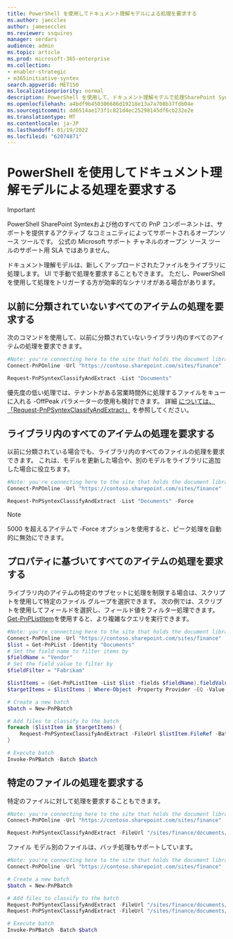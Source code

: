 ```yaml
---
title: PowerShell を使用してドキュメント理解モデルによる処理を要求する
ms.author: jaeccles
author: jameseccles
ms.reviewer: ssquires
manager: serdars
audience: admin
ms.topic: article
ms.prod: microsoft-365-enterprise
ms.collection:
- enabler-strategic
- m365initiative-syntex
search.appverid: MET150
ms.localizationpriority: normal
description: PowerShell を使用して、ドキュメント理解モデルで処理SharePoint Syntexする方法について説明します。
ms.openlocfilehash: a4bdf9b450306686d19218e13a7a708b37fdb04e
ms.sourcegitcommit: dd6514ae173f1c821d4ec25298145df6cb232e2e
ms.translationtype: MT
ms.contentlocale: ja-JP
ms.lasthandoff: 01/19/2022
ms.locfileid: "62074871"
---
```

# <a name="use-powershell-to-request-processing-by-a-document-understanding-model"></a>PowerShell を使用してドキュメント理解モデルによる処理を要求する

> [!IMPORTANT]
> PowerShell SharePoint Syntexおよび他のすべての PnP コンポーネントは、サポートを提供するアクティブ なコミュニティによってサポートされるオープンソース ツールです。 公式の Microsoft サポート チャネルのオープン ソース ツールのサポート用 SLA ではありません。

ドキュメント理解モデルは、新しくアップロードされたファイルをライブラリに処理します。 UI で手動で処理を要求することもできます。 ただし、PowerShell を使用して処理をトリガーする方が効率的なシナリオがある場合があります。

## <a name="request-processing-of-all-items-that-have-not-been-previously-classified"></a>以前に分類されていないすべてのアイテムの処理を要求する

次のコマンドを使用して、以前に分類されていないライブラリ内のすべてのアイテムの処理を要求できます。

```PowerShell
#Note: you're connecting here to the site that holds the document library you want to process
Connect-PnPOnline -Url "https://contoso.sharepoint.com/sites/finance"

Request-PnPSyntexClassifyAndExtract -List "Documents"
```

優先度の低い処理では、テナントがある営業時間外に処理するファイルをキューに入れる -OffPeak パラメーターの使用も検討できます。 詳細 [については、「Request-PnPSyntexClassifyAndExtract」](https://pnp.github.io/powershell/cmdlets/Request-PnPSyntexClassifyAndExtract.html) を参照してください。

## <a name="request-processing-of-all-items-in-a-library"></a>ライブラリ内のすべてのアイテムの処理を要求する

以前に分類されている場合でも、ライブラリ内のすべてのファイルの処理を要求できます。 これは、モデルを更新した場合や、別のモデルをライブラリに追加した場合に役立ちます。

```PowerShell
#Note: you're connecting here to the site that holds the document library you want to process
Connect-PnPOnline -Url "https://contoso.sharepoint.com/sites/finance"

Request-PnPSyntexClassifyAndExtract -List "Documents" -Force
```

> [!NOTE]
> 5000 を超えるアイテムで -Force オプションを使用すると、ピーク処理を自動的に無効にできます。

## <a name="request-processing-of-all-items-based-on-a-property"></a>プロパティに基づいてすべてのアイテムの処理を要求する

ライブラリ内のアイテムの特定のサブセットに処理を制限する場合は、スクリプトを使用して特定のファイル グループを選択できます。 次の例では、スクリプトを使用してフィールドを選択し、フィールド値をフィルター処理できます。 [Get-PnPListItem](https://pnp.github.io/powershell/cmdlets/Get-PnPListItem.html)を使用すると、より複雑なクエリを実行できます。

```PowerShell
#Note: you're connecting here to the site that holds the document library you want to process
Connect-PnPOnline -Url "https://contoso.sharepoint.com/sites/finance"
$list = Get-PnPList -Identity "Documents"
# Set the field name to filter items by
$fieldName = "Vendor"
# Set the field value to filter by
$fieldFilter = "Fabrikam"

$listItems = (Get-PnPListItem -List $list -fields $fieldName).fieldValues
$targetItems = $listItems | Where-Object -Property Provider -EQ -Value $fieldFilter

# Create a new batch
$batch = New-PnPBatch

# Add files to classify to the batch
foreach ($listItem in $targetItems) {
    Request-PnPSyntexClassifyAndExtract -FileUrl $listItem.FileRef -Batch $classifyBatch
}

# Execute batch
Invoke-PnPBatch -Batch $batch
```

## <a name="request-processing-of-specific-files"></a>特定のファイルの処理を要求する

特定のファイルに対して処理を要求することもできます。

```PowerShell
#Note: you're connecting here to the site that holds the document library you want to process
Connect-PnPOnline -Url "https://contoso.sharepoint.com/sites/finance"

Request-PnPSyntexClassifyAndExtract -FileUrl "/sites/finance/documents/contoso contract.docx"
```

ファイル モデル別のファイルは、バッチ処理もサポートしています。

```PowerShell
#Note: you're connecting here to the site that holds the document library you want to process
Connect-PnPOnline -Url "https://contoso.sharepoint.com/sites/finance"

# Create a new batch
$batch = New-PnPBatch

# Add files to classify to the batch
Request-PnPSyntexClassifyAndExtract -FileUrl "/sites/finance/documents/contoso contract.docx" -Batch $batch
Request-PnPSyntexClassifyAndExtract -FileUrl "/sites/finance/documents/relecloud contract.docx" -Batch $batch

# Execute batch
Invoke-PnPBatch -Batch $batch
```
